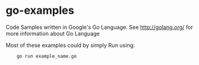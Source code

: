 go-examples
===========

Code Samples written in Google's Go Language. See http://golang.org/ for more information about Go Language

Most of these examples could by simply Run using:

		go run example_name.go


